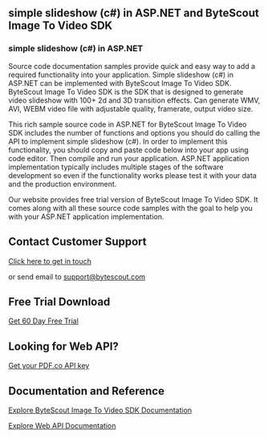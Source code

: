## simple slideshow (c#) in ASP.NET and ByteScout Image To Video SDK

### simple slideshow (c#) in ASP.NET

Source code documentation samples provide quick and easy way to add a required functionality into your application. Simple slideshow (c#) in ASP.NET can be implemented with ByteScout Image To Video SDK. ByteScout Image To Video SDK is the SDK that is designed to generate video slideshow with 100+ 2d and 3D transition effects. Can generate WMV, AVI, WEBM video file with adjustable quality, framerate, output video size.

This rich sample source code in ASP.NET for ByteScout Image To Video SDK includes the number of functions and options you should do calling the API to implement simple slideshow (c#). In order to implement this functionality, you should copy and paste code below into your app using code editor. Then compile and run your application. ASP.NET application implementation typically includes multiple stages of the software development so even if the functionality works please test it with your data and the production environment.

Our website provides free trial version of ByteScout Image To Video SDK. It comes along with all these source code samples with the goal to help you with your ASP.NET application implementation.

## Contact Customer Support

[Click here to get in touch](https://bytescout.zendesk.com/hc/en-us/requests/new?subject=ByteScout%20Image%20To%20Video%20SDK%20Question)

or send email to [support@bytescout.com](mailto:support@bytescout.com?subject=ByteScout%20Image%20To%20Video%20SDK%20Question) 

## Free Trial Download

[Get 60 Day Free Trial](https://bytescout.com/download/web-installer?utm_source=github-readme)

## Looking for Web API? 

[Get your PDF.co API key](https://pdf.co/documentation/api?utm_source=github-readme)

## Documentation and Reference

[Explore ByteScout Image To Video SDK Documentation](https://bytescout.com/documentation/index.html?utm_source=github-readme)

[Explore Web API Documentation](https://pdf.co/documentation/api?utm_source=github-readme)